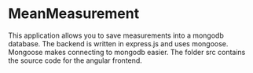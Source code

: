 # MeanMeasurement
This application allows you to save measurements into a mongodb database.
The backend is written in express.js and uses mongoose. Mongoose makes connecting to mongodb easier.
The folder src contains the source code for the angular frontend.
